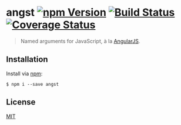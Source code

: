 # angst [![npm Version](http://img.shields.io/npm/v/angst.svg?style=flat)](https://www.npmjs.org/package/angst) [![Build Status](https://img.shields.io/travis/yuanqing/angst.svg?style=flat)](https://travis-ci.org/yuanqing/angst) [![Coverage Status](https://img.shields.io/coveralls/yuanqing/angst.svg?style=flat)](https://coveralls.io/r/yuanqing/angst)

> Named arguments for JavaScript, &agrave; la [AngularJS](https://angularjs.org/).

## Installation

Install via [npm](https://npmjs.com/):

```
$ npm i --save angst
```

## License

[MIT](https://github.com/yuanqing/angst/blob/master/LICENSE)
